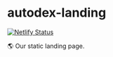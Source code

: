 # autodex-landing

[![Netlify Status](https://api.netlify.com/api/v1/badges/319b9b4e-d67a-420b-9f48-fcf5285d5b89/deploy-status)](https://app.netlify.com/sites/autodex/deploys)

🌎 Our static landing page.
